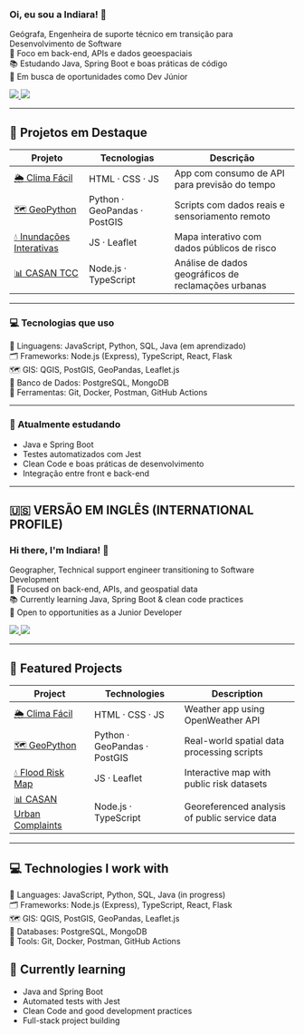 ### Oi, eu sou a Indiara! 👋  
Geógrafa, Engenheira de suporte técnico em transição para Desenvolvimento de Software  
🎯 Foco em back-end, APIs e dados geoespaciais  
📚 Estudando Java, Spring Boot e boas práticas de código  
🚀 Em busca de oportunidades como Dev Júnior

<div> 
    <a href="https://www.linkedin.com/in/indiaraelis" target="_blank">
    <img src="https://img.shields.io/badge/-LinkedIn-%230077B5?style=for-the-badge&logo=linkedin&logoColor=white" />
  </a>
  <a href="https://instagram.com/indiaraelis" target="_blank">
    <img src="https://img.shields.io/badge/-Instagram-%23E4405F?style=for-the-badge&logo=instagram&logoColor=white" />
  </a>
</div>

---

## 🚀 Projetos em Destaque

| Projeto | Tecnologias | Descrição |
|--------|-------------|-----------|
| [🌦️ Clima Fácil](https://github.com/indiaraelis/app-clima-indi) | HTML · CSS · JS | App com consumo de API para previsão do tempo |
| [🗺️ GeoPython](https://github.com/indiaraelis/geospatial-python-projects) | Python · GeoPandas · PostGIS | Scripts com dados reais e sensoriamento remoto |
| [💧 Inundações Interativas](https://github.com/indiaraelis/analisador-de-riscos-de-inundacao) | JS · Leaflet | Mapa interativo com dados públicos de risco |
| [📊 CASAN TCC](https://github.com/indiaraelis/tcc-geoprocessamento) | Node.js · TypeScript | Análise de dados geográficos de reclamações urbanas |

---

### 💻 Tecnologias que uso

🧩 Linguagens: JavaScript, Python, SQL, Java (em aprendizado)  
🗂️ Frameworks: Node.js (Express), TypeScript, React, Flask  
🗺️ GIS: QGIS, PostGIS, GeoPandas, Leaflet.js  
💾 Banco de Dados: PostgreSQL, MongoDB  
🔧 Ferramentas: Git, Docker, Postman, GitHub Actions

---

### 🧠 Atualmente estudando

- Java e Spring Boot
- Testes automatizados com Jest
- Clean Code e boas práticas de desenvolvimento
- Integração entre front e back-end

---

## 🇺🇸 VERSÃO EM INGLÊS (INTERNATIONAL PROFILE)

### Hi there, I'm Indiara! 👋  
Geographer, Technical support engineer transitioning to Software Development  
🎯 Focused on back-end, APIs, and geospatial data  
📚 Currently learning Java, Spring Boot & clean code practices  
🚀 Open to opportunities as a Junior Developer

<div> 
    <a href="https://www.linkedin.com/in/indiaraelis" target="_blank">
    <img src="https://img.shields.io/badge/-LinkedIn-%230077B5?style=for-the-badge&logo=linkedin&logoColor=white" />
  </a>
  <a href="https://instagram.com/indiaraelis" target="_blank">
    <img src="https://img.shields.io/badge/-Instagram-%23E4405F?style=for-the-badge&logo=instagram&logoColor=white" />
  </a>
</div>

---

## 🚀 Featured Projects

| Project | Technologies | Description |
|--------|-------------|-------------|
| [🌦️ Clima Fácil](https://github.com/indiaraelis/app-clima-indi) | HTML · CSS · JS | Weather app using OpenWeather API |
| [🗺️ GeoPython](https://github.com/indiaraelis/geospatial-python-projects) | Python · GeoPandas · PostGIS | Real-world spatial data processing scripts |
| [💧 Flood Risk Map](https://github.com/indiaraelis/analisador-de-riscos-de-inundacao) | JS · Leaflet | Interactive map with public risk datasets |
| [📊 CASAN Urban Complaints](https://github.com/indiaraelis/tcc-geoprocessamento) | Node.js · TypeScript | Georeferenced analysis of public service data |

---

## 💻 Technologies I work with

🧩 Languages: JavaScript, Python, SQL, Java (in progress)  
🗂️ Frameworks: Node.js (Express), TypeScript, React, Flask  
🗺️ GIS: QGIS, PostGIS, GeoPandas, Leaflet.js  
💾 Databases: PostgreSQL, MongoDB  
🔧 Tools: Git, Docker, Postman, GitHub Actions  

## 🧠 Currently learning

- Java and Spring Boot
- Automated tests with Jest
- Clean Code and good development practices
- Full-stack project building
